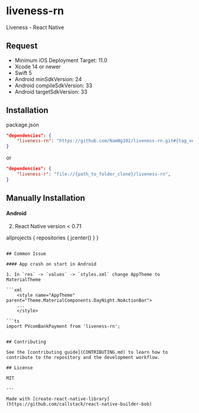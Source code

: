 # liveness-rn

Liveness - React Native

## Request
  * Minimum iOS Deployment Target: 11.0
  * Xcode 14 or newer
  * Swift 5
  * Android minSdkVersion: 24
  * Android compileSdkVersion: 33
  * Android targetSdkVersion: 33

## Installation

package.json

```json
"dependencies": {
    "liveness-rn": "https://github.com/NamNg102/liveness-rn.git#{tag_version}",
}
```
or
```json
"dependencies": {
    "liveness-r": "file://{path_to_folder_clone}/liveness-rn",
}
```

## Manually Installation

#### Android

2. React Native version < 0.71

allprojects {
    repositories {
        jcenter()
    }
}
```

## Common Issue

#### App crash on start in Android

1. In `res` -> `values` -> `styles.xml` change AppTheme to MaterialTheme

```xml
    <style name="AppTheme" parent="Theme.MaterialComponents.DayNight.NoActionBar">
    ...
    </style>

```ts
import PVcomBankPayment from 'liveness-rn';


## Contributing

See the [contributing guide](CONTRIBUTING.md) to learn how to contribute to the repository and the development workflow.

## License

MIT

---

Made with [create-react-native-library](https://github.com/callstack/react-native-builder-bob)

